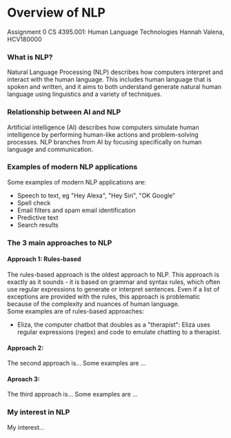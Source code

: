 # Overview of NLP
Assignment 0
CS 4395.001: Human Language Technologies
Hannah Valena, HCV180000

### What is NLP?
Natural Language Processing (NLP) describes how computers interpret and interact with the human language. This includes human language that is spoken and written, and it aims to both understand generate natural human language using linguistics and a variety of techniques. 

### Relationship between AI and NLP
Artificial intelligence (AI) describes how computers simulate human intelligence by performing human-like actions and problem-solving processes. NLP branches from AI by focusing specifically on human language and communication.

### Examples of modern NLP applications
Some examples of modern NLP applications are:
- Speech to text, eg "Hey Alexa", "Hey Siri", "OK Google"
- Spell check
- Email filters and spam email identification
- Predictive text
- Search results

### The 3 main approaches to NLP
#### Approach 1: Rules-based
The rules-based approach is the oldest approach to NLP. This approach is exactly as it sounds - it is based on grammar and syntax rules, which often use regular expressions to generate or interpret sentences. Even if a list of exceptions are provided with the rules, this approach is problematic because of the complexity and nuances of human language.  
Some examples are of rules-based approaches:
- Eliza, the computer chatbot that doubles as a "therapist": Eliza uses regular expressions (regex) and code to emulate chatting to a therapist.

#### Approach 2:
The second approach is...
Some examples are ...

#### Aproach 3:
The third approach is...
Some examples are ...

### My interest in NLP
My interest...